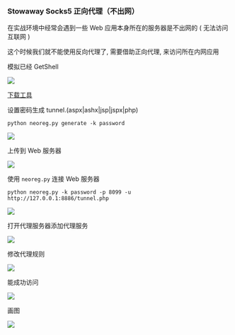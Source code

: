 ### Stowaway Socks5 正向代理（不出网）

在实战环境中经常会遇到一些 Web 应用本身所在的服务器是不出网的 ( 无法访问互联网 ) 

这个时候我们就不能使用反向代理了, 需要借助正向代理, 来访问所在内网应用

模拟已经 GetShell

![](https://pic1.imgdb.cn/item/68cf3d63c5157e1a8820c1ff.png)

[下载工具](https://github.com/L-codes/Neo-reGeorg)

设置密码生成 tunnel.(aspx|ashx|jsp|jspx|php) 

```
python neoreg.py generate -k password
```

![](https://pic1.imgdb.cn/item/68cf3d78c5157e1a8820c200.png)

上传到 Web 服务器

![](https://pic1.imgdb.cn/item/68cf3d85c5157e1a8820c205.png)

使用 `neoreg.py` 连接 Web 服务器

```
python neoreg.py -k password -p 8099 -u http://127.0.0.1:8886/tunnel.php
```

![](https://pic1.imgdb.cn/item/68cf3d90c5157e1a8820c206.png)

打开代理服务器添加代理服务

![](https://pic1.imgdb.cn/item/68cf3da6c5157e1a8820c209.png)

修改代理规则

![](https://pic1.imgdb.cn/item/68cf3db3c5157e1a8820c210.png)

能成功访问

![](https://pic1.imgdb.cn/item/68cf3dbbc5157e1a8820c215.png)

画图

![](https://pic1.imgdb.cn/item/68cf3dd6c5157e1a8820c216.png)
